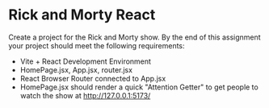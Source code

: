# Rick and Morty React
Create a project for the Rick and Morty show. By the end of this assignment your project should meet the following requirements:

- Vite + React Development Environment
- HomePage.jsx, App.jsx, router.jsx
- React Browser Router connected to App.jsx
- HomePage.jsx should render a quick "Attention Getter" to get people to watch the show at http://127.0.0.1:5173/

